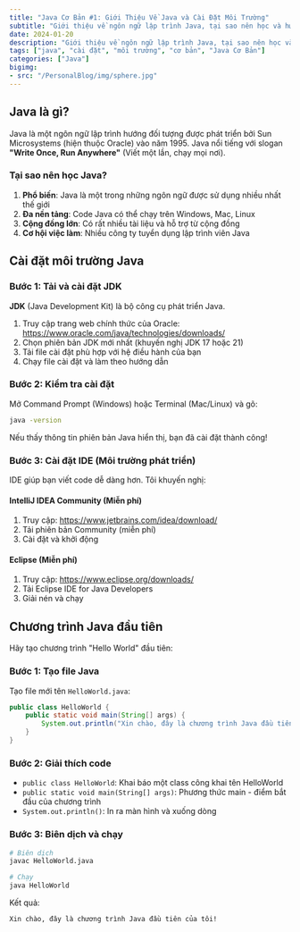 ```yaml
---
title: "Java Cơ Bản #1: Giới Thiệu Về Java và Cài Đặt Môi Trường"
subtitle: "Giới thiệu về ngôn ngữ lập trình Java, tại sao nên học và hướng dẫn cài đặt môi trường phát triển."
date: 2024-01-20
description: "Giới thiệu về ngôn ngữ lập trình Java, tại sao nên học và hướng dẫn cài đặt môi trường phát triển."
tags: ["java", "cài đặt", "môi trường", "cơ bản", "Java Cơ Bản"]
categories: ["Java"]
bigimg:
- src: "/PersonalBlog/img/sphere.jpg"
---
```


## Java là gì?

Java là một ngôn ngữ lập trình hướng đối tượng được phát triển bởi Sun Microsystems (hiện thuộc Oracle) vào năm 1995. Java nổi tiếng với slogan **"Write Once, Run Anywhere"** (Viết một lần, chạy mọi nơi).

### Tại sao nên học Java?

1. **Phổ biến**: Java là một trong những ngôn ngữ được sử dụng nhiều nhất thế giới
2. **Đa nền tảng**: Code Java có thể chạy trên Windows, Mac, Linux
3. **Cộng đồng lớn**: Có rất nhiều tài liệu và hỗ trợ từ cộng đồng
4. **Cơ hội việc làm**: Nhiều công ty tuyển dụng lập trình viên Java

## Cài đặt môi trường Java

### Bước 1: Tải và cài đặt JDK

**JDK** (Java Development Kit) là bộ công cụ phát triển Java.

1. Truy cập trang web chính thức của Oracle: https://www.oracle.com/java/technologies/downloads/
2. Chọn phiên bản JDK mới nhất (khuyến nghị JDK 17 hoặc 21)
3. Tải file cài đặt phù hợp với hệ điều hành của bạn
4. Chạy file cài đặt và làm theo hướng dẫn

### Bước 2: Kiểm tra cài đặt

Mở Command Prompt (Windows) hoặc Terminal (Mac/Linux) và gõ:

```bash
java -version
```

Nếu thấy thông tin phiên bản Java hiển thị, bạn đã cài đặt thành công!

### Bước 3: Cài đặt IDE (Môi trường phát triển)

IDE giúp bạn viết code dễ dàng hơn. Tôi khuyến nghị:

#### IntelliJ IDEA Community (Miễn phí)
1. Truy cập: https://www.jetbrains.com/idea/download/
2. Tải phiên bản Community (miễn phí)
3. Cài đặt và khởi động

#### Eclipse (Miễn phí)
1. Truy cập: https://www.eclipse.org/downloads/
2. Tải Eclipse IDE for Java Developers
3. Giải nén và chạy

## Chương trình Java đầu tiên

Hãy tạo chương trình "Hello World" đầu tiên:

### Bước 1: Tạo file Java

Tạo file mới tên `HelloWorld.java`:

```java
public class HelloWorld {
    public static void main(String[] args) {
        System.out.println("Xin chào, đây là chương trình Java đầu tiên của tôi!");
    }
}
```

### Bước 2: Giải thích code

- `public class HelloWorld`: Khai báo một class công khai tên HelloWorld
- `public static void main(String[] args)`: Phương thức main - điểm bắt đầu của chương trình
- `System.out.println()`: In ra màn hình và xuống dòng

### Bước 3: Biên dịch và chạy

```bash
# Biên dịch
javac HelloWorld.java

# Chạy
java HelloWorld
```

Kết quả:
```
Xin chào, đây là chương trình Java đầu tiên của tôi!
```
